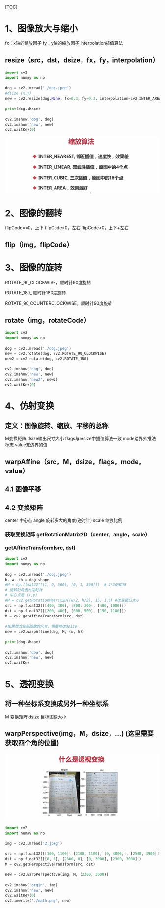 [TOC]



1、图像放大与缩小
===

fx：x轴的缩放因子  fy：y轴的缩放因子   interpolation插值算法

resize（src，dst，dsize，fx，fy，interpolation）
---

```python
import cv2
import numpy as np

dog = cv2.imread('./dog.jpeg')
#dsize (x,y)
new = cv2.resize(dog,None, fx=0.3, fy=0.3, interpolation=cv2.INTER_AREA)

print(dog.shape)

cv2.imshow('dog', dog)
cv2.imshow('new', new)
cv2.waitKey(0)
```

![39B0AA87D4254A5F9FDC2AAD2F3B2192](images/39B0AA87D4254A5F9FDC2AAD2F3B2192.png)

2、图像的翻转
===

flipCode==0，上下   flipCode>0，左右    flipCode<0，上下+左右

flip（img，flipCode） 
---

3、图像的旋转
===

ROTATE_90_CLOCKWISE，顺时针90度旋转

ROTATE_180_ 顺时针180度旋转

ROTATE_90_COUNTERCLOCKWISE，顺时针90度旋转

rotate（img，rotateCode）
---

```python
import cv2
import numpy as np

dog = cv2.imread('./dog.jpeg')
new = cv2.rotate(dog, cv2.ROTATE_90_CLOCKWISE)
new2 = cv2.rotate(dog, cv2.ROTATE_180)

cv2.imshow('dog', dog)
cv2.imshow('new', new)
cv2.imshow('new2', new2)
cv2.waitKey(0)
```

4、仿射变换
===

定义：图像旋转、缩放、平移的总称
---

M变换矩阵     dsize输出尺寸大小      flags与resize中插值算法一致       mode边界外推法标志	   value充边界的值

warpAffine（src，M，dsize，flags，mode，value）
---

4.1 图像平移
---

4.2 变换矩阵
---

center 中心点  angle 旋转多大的角度(逆时针)      scale 缩放比例

### 获取变换矩阵  getRotationMatrix2D（center，angle，scale）

### getAffineTransform(src, dst)

```python
import cv2
import numpy as np

dog = cv2.imread('./dog.jpeg')
h, w, ch = dog.shape
#M = np.float32([[1, 0, 500], [0, 1, 300]])  # 2*3的矩阵
# 旋转的角度为逆时针
# 中心点是 (x,y)
#M = cv2.getRotationMatrix2D((w/2, h/2), 15, 1.0) #改变窗口大小
src = np.float32([[400, 300], [800, 300], [400, 1000]]) 
dst = np.float32([[200, 400], [600, 500], [150, 1100]])
M = cv2.getAffineTransform(src, dst)

#如果想改变新图像的尺寸，需要修改dsize
new = cv2.warpAffine(dog, M, (w, h))

print(dog.shape)

cv2.imshow('dog', dog)
cv2.imshow('new', new)
cv2.waitKey
```

5、透视变换
===

将一种坐标系变换成另外一种坐标系
---

M 变换矩阵   dsize 目标图像大小

warpPerspective(img，M，dsize，...)  (这里需要获取四个角的位置)
---

![BB4E8C1B160612087F465EB2140E70FF](images/BB4E8C1B160612087F465EB2140E70FF.png)

```PYTHON
import cv2
import numpy as np

img = cv2.imread('2.jpeg')

src = np.float32([[100, 1100], [2100, 1100], [0, 4000,], [2500, 3900]])
dst = np.float32([[0, 0], [2300, 0], [0, 3000], [2300, 3000]])
M = cv2.getPerspectiveTransform(src, dst)

new = cv2.warpPerspective(img, M, (2300, 3000))

cv2.imshow('orgin', img)
cv2.imshow('new', new)
cv2.waitKey(0)
cv2.imwrite('./math.png', new)
```